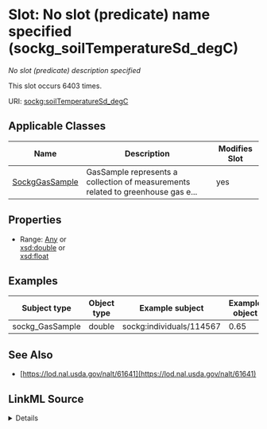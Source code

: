 

# Slot: No slot (predicate) name specified (sockg_soilTemperatureSd_degC)


_No slot (predicate) description specified_






This slot occurs 6403 times.


URI: [sockg:soilTemperatureSd_degC](https://idir.uta.edu/sockg-ontology/docs/soilTemperatureSd_degC)



<!-- no inheritance hierarchy -->





## Applicable Classes

| Name | Description | Modifies Slot |
| --- | --- | --- |
| [SockgGasSample](../classes/SockgGasSample.md) | GasSample represents a collection of measurements related to greenhouse gas e... |  yes  |







## Properties

* Range: [Any](../classes/Any.md)&nbsp;or&nbsp;<br />[xsd:double](http://www.w3.org/2001/XMLSchema#double)&nbsp;or&nbsp;<br />[xsd:float](http://www.w3.org/2001/XMLSchema#float)






## Examples

| Subject type | Object type | Example subject | Example object | Occurrences |
| --- | --- | --- | --- | --- |
| sockg_GasSample | double | sockg:individuals/114567 | 0.65 | 6403 |


## See Also

* [https://lod.nal.usda.gov/nalt/61641](https://lod.nal.usda.gov/nalt/61641)



## LinkML Source

<details>

```yaml
name: sockg_soilTemperatureSd_degC
annotations:
  count:
    tag: count
    value: 6403
description: No slot (predicate) description specified
title: No slot (predicate) name specified
examples:
- object:
    example_object: '0.65'
    example_object_type: double
    example_predicate: sockg:soilTemperatureSd_degC
    example_subject: sockg:individuals/114567
    example_subject_type: sockg_GasSample
from_schema: soc-kg
see_also:
- https://lod.nal.usda.gov/nalt/61641
rank: 1000
domain: sockg_GasSample
slot_uri: sockg:soilTemperatureSd_degC
alias: sockg_soilTemperatureSd_degC
domain_of:
- sockg_GasSample
range: Any
any_of:
- range: double
- range: float

```
</details>